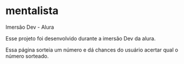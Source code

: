 # mentalista
Imersão Dev - Alura

Esse projeto foi desenvolvido durante a imersão Dev da alura.

Essa página sorteia um número e dá chances do usuário acertar qual o número sorteado.
